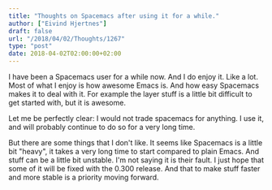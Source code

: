 ```yaml
---
title: "Thoughts on Spacemacs after using it for a while."
author: ["Eivind Hjertnes"]
draft: false
url: "/2018/04/02/Thoughts/1267"
type: "post"
date: 2018-04-02T02:00:00+02:00
---
```


I have been a Spacemacs user for a while now. And I do enjoy it. Like a
lot. Most of what I enjoy is how awesome Emacs is. And how easy
Spacemacs makes it to deal with it. For example the layer stuff is a
little bit difficult to get started with, but it is awesome.

Let me be perfectly clear: I would not trade spacemacs for anything. I
use it, and will probably continue to do so for a very long time.

But there are some things that I don't like. It seems like Spacemacs is
a little bit "heavy", it takes a very long time to start compared to
plain Emacs. And stuff can be a little bit unstable. I'm not saying it
is their fault. I just hope that some of it will be fixed with the 0.300
release. And that to make stuff faster and more stable is a priority
moving forward.
